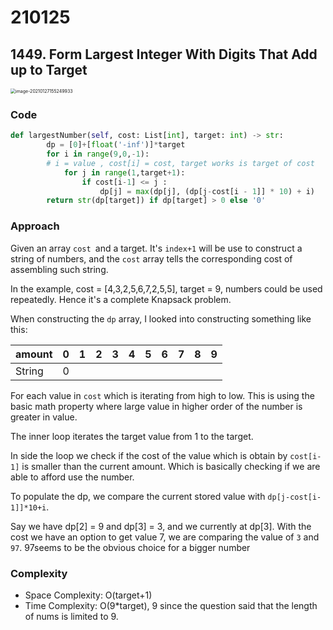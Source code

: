 # 210125

## 1449. Form Largest Integer With Digits That Add up to Target

<img src="/Users/apple-5/Library/Application Support/typora-user-images/image-20210127155249933.png" alt="image-20210127155249933" style="zoom:50%;" />

### Code

```python
def largestNumber(self, cost: List[int], target: int) -> str:
        dp = [0]+[float('-inf')]*target
        for i in range(9,0,-1): 
        # i = value , cost[i] = cost, target works is target of cost
            for j in range(1,target+1):
                if cost[i-1] <= j :
                    dp[j] = max(dp[j], (dp[j-cost[i - 1]] * 10) + i)
        return str(dp[target]) if dp[target] > 0 else '0'
```

### Approach

Given an array `cost `and a target. It's `index+1` will be use to construct a string of numbers, and the `cost` array tells the corresponding cost of assembling such string. 

In the example, cost = [4,3,2,5,6,7,2,5,5], target = 9, numbers could be used repeatedly. Hence it's a complete Knapsack problem. 

When constructing the `dp` array, I looked into constructing something like this:

| amount | 0    | 1    | 2    | 3    | 4    | 5    | 6    | 7    | 8    | 9    |
| ------ | ---- | ---- | ---- | ---- | ---- | ---- | ---- | ---- | ---- | ---- |
| String | 0    |      |      |      |      |      |      |      |      |      |

For each value in `cost` which is iterating from high to low. This is using the basic math property where large value in higher order of the number is greater in value. 

The inner loop iterates the target value from 1 to the target. 

In side the loop we check if the cost of the value which is obtain by `cost[i-1]` is smaller than the current amount. Which is basically checking if we are able to afford use the number. 

To populate the dp, we compare the current stored value with `dp[j-cost[i-1]]*10+i`. 

Say we have dp[2] = 9 and dp[3] = 3, and we currently at dp[3]. With the cost we have an option to get value 7, we are comparing the value of `3` and `97`. 97seems to be the obvious choice for a bigger number

### Complexity

- Space Complexity: O(target+1)
- Time Complexity: O(9*target), 9 since the question said that the length of nums is limited to 9.

